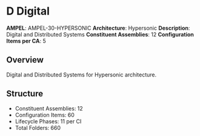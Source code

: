 # D Digital

**AMPEL**: AMPEL-30-HYPERSONIC
**Architecture**: Hypersonic
**Description**: Digital and Distributed Systems
**Constituent Assemblies**: 12
**Configuration Items per CA**: 5

## Overview
Digital and Distributed Systems for Hypersonic architecture.

## Structure
- Constituent Assemblies: 12
- Configuration Items: 60
- Lifecycle Phases: 11 per CI
- Total Folders: 660
